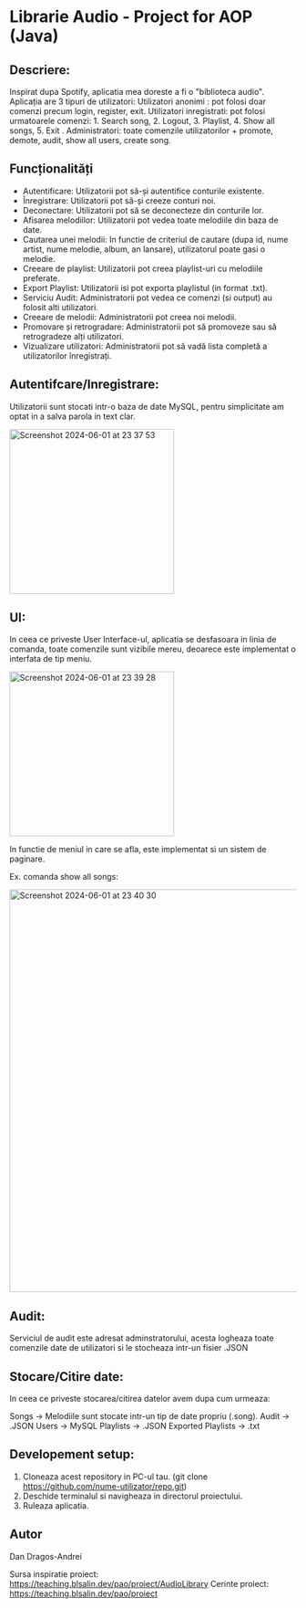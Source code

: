 # Librarie Audio - Project for AOP (Java)

## Descriere:
Inspirat dupa Spotify, aplicatia mea doreste a fi o "biblioteca audio". 
Aplicația are 3 tipuri de utilizatori:
Utilizatori anonimi : pot folosi doar comenzi precum login, register, exit.
Utilizatori inregistrati: pot folosi urmatoarele comenzi:  1. Search song, 2. Logout, 3. Playlist, 4. Show all songs, 5. Exit .
Administratori: toate comenzile utilizatorilor + promote, demote, audit, show all users, create song.
## Funcționalități
- Autentificare: Utilizatorii pot să-și autentifice conturile existente.
- Înregistrare: Utilizatorii pot să-și creeze conturi noi.
- Deconectare: Utilizatorii pot să se deconecteze din conturile lor.
- Afisarea melodiilor: Utilizatorii pot vedea toate melodiile din baza de date.
- Cautarea unei melodii: In functie de criteriul de cautare (dupa id, nume artist, nume melodie, album, an lansare), utilizatorul poate gasi o melodie.
- Creeare de playlist: Utilizatorii pot creea playlist-uri cu melodiile preferate.
- Export Playlist: Utilizatorii isi pot exporta playlistul (in format .txt).
- Serviciu Audit: Administratorii pot vedea ce comenzi (si output) au folosit alti utilizatori.
- Creeare de melodii: Administratorii pot creea noi melodii.
- Promovare și retrogradare: Administratorii pot să promoveze sau să retrogradeze alți utilizatori.
- Vizualizare utilizatori: Administratorii pot să vadă lista completă a utilizatorilor înregistrați.

## Autentifcare/Inregistrare:

Utilizatorii sunt stocati intr-o baza de date MySQL, pentru simplicitate am optat in a salva parola in text clar.

<img width="289" alt="Screenshot 2024-06-01 at 23 37 53" src="https://github.com/dandragos/AUDIO_Library_PAOPROJ/assets/120018554/67cf4374-282c-4ac0-8536-e4a0c2a3e735">

## UI:
In ceea ce priveste User Interface-ul, aplicatia se desfasoara in linia de comanda, toate comenzile sunt vizibile mereu, deoarece este implementat o interfata de tip meniu.

<img width="289" alt="Screenshot 2024-06-01 at 23 39 28" src="https://github.com/dandragos/AUDIO_Library_PAOPROJ/assets/120018554/75ab266f-b90e-4f95-83dc-dd9427c97edd">

In functie de meniul in care se afla, este implementat si un sistem de paginare.

Ex. comanda show all songs:

<img width="706" alt="Screenshot 2024-06-01 at 23 40 30" src="https://github.com/dandragos/AUDIO_Library_PAOPROJ/assets/120018554/8dfa8964-d1d8-4686-823d-a39ffc1106c6">

## Audit:

Serviciul de audit este adresat adminstratorului, acesta logheaza toate comenzile date de utilizatori si le stocheaza intr-un fisier .JSON

## Stocare/Citire date:

In ceea ce priveste stocarea/citirea datelor avem dupa cum urmeaza:

Songs -> Melodiile sunt stocate intr-un tip de date propriu (.song).
Audit -> .JSON
Users -> MySQL
Playlists -> .JSON
Exported Playlists -> .txt

## Developement setup:
1. Cloneaza acest repository in PC-ul tau. (git clone https://github.com/nume-utilizator/repo.git)
2. Deschide terminalul si navigheaza in directorul proiectului.
3. Ruleaza aplicatia.

## Autor
Dan Dragos-Andrei

Sursa inspiratie proiect: https://teaching.blsalin.dev/pao/proiect/AudioLibrary
Cerinte proiect: https://teaching.blsalin.dev/pao/proiect





